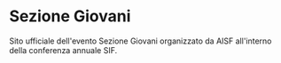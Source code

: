 
# Sezione Giovani

Sito ufficiale dell'evento Sezione Giovani organizzato da AISF all'interno della conferenza annuale SIF.
